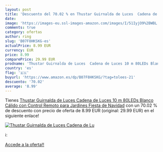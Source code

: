 ```yaml
---
layout: post
title: 'Descuento del 70.02 % en Thustar Guirnalda de Luces  Cadena de Lu'
date: 
image: 'https://images-eu.ssl-images-amazon.com/images/I/51IyjO9%2BWBL._SL200_.jpg'
comments: true
category: ofertas
author: ring
slug: 'B07F8HKSKG-es'
actualPrice: 8.99 EUR
currency: EUR
price: 8.99
comparePrice: 29.99 EUR
prodname: 'Thustar Guirnalda de Luces  Cadena de Luces 10 m 80LEDs Blanco Cálido con Control Remoto para Jardines Fiesta de Navidad'
country: 'es'
flag: '🇪🇸'
buyurl: 'https://www.amazon.es/dp/B07F8HKSKG/?tag=tolees-21'
descuento: '70.02'
average: '8.99'
---
```


Tienes [Thustar Guirnalda de Luces  Cadena de Luces 10 m 80LEDs Blanco Cálido con Control Remoto para Jardines Fiesta de Navidad](https://www.amazon.es/dp/B07F8HKSKG/?tag=tolees-21) con un 70.02 % de descuento con precio de oferta de 8.99 EUR (original: 29.99 EUR) en el siguiente enlace!

[![Thustar Guirnalda de Luces  Cadena de Lu](https://images-eu.ssl-images-amazon.com/images/I/51IyjO9%2BWBL._SL200_.jpg)](https://www.amazon.es/dp/B07F8HKSKG/?tag=tolees-21)

ℹ️:


[Accede a la oferta!!](https://www.amazon.es/dp/B07F8HKSKG/?tag=tolees-21)
